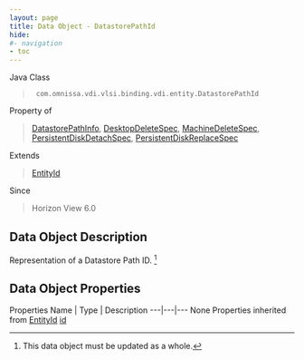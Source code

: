 ```yaml
---
layout: page
title: Data Object - DatastorePathId
hide:
#- navigation
- toc
---
```








Java Class
> ` com.omnissa.vdi.vlsi.binding.vdi.entity.DatastorePathId`

Property of
> [DatastorePathInfo](vdi.utils.virtualcenter.DatastorePath.DatastorePathInfo.md#field_detail), [DesktopDeleteSpec](vdi.resources.Desktop.DesktopDeleteSpec.md#field_detail), [MachineDeleteSpec](vdi.resources.Machine.DeleteSpec.md#field_detail), [PersistentDiskDetachSpec](vdi.resources.PersistentDisk.DetachSpec.md#field_detail), [PersistentDiskReplaceSpec](vdi.resources.PersistentDisk.ReplaceSpec.md#field_detail)

Extends
> [EntityId](vdi.EntityId.md)

Since
> Horizon View 6.0


## Data Object Description

Representation of a Datastore Path ID.
 [^167]



## Data Object Properties
Properties
Name |  Type |  Description
---|---|---
None
Properties inherited from [EntityId](vdi.EntityId.md)
[id](vdi.EntityId.md#id)


 


[^167]: This data object must be updated as a whole.